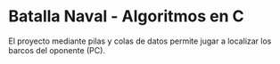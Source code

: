 # Batalla Naval - Algoritmos en C
El proyecto mediante pilas y colas de datos permite jugar a localizar los barcos del oponente (PC).
